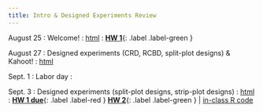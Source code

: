```yaml
---
title: Intro & Designed Experiments Review  
---
```


August 25 
: Welcome! 
  : [html](https://stat870.github.io/fall2025/notes/)
  : [**HW 1**](https://stat870.github.io/fall2025/assignments/Assignment1_YourLastName.pdf){: .label .label-green } 

August 27 
: Designed experiments (CRD, RCBD, split-plot designs) & Kahoot! 
  : [html](https://stat870.github.io/fall2025/notes/designed-experiments-review.html)

Sept. 1 
: Labor day 
  : [](#)

Sept. 3 
: Designed experiments (split-plot designs, strip-plot designs) 
  : [html](https://stat870.github.io/fall2025/notes/designed-experiments-review-1.html)
  : [**HW 1 due**](https://stat870.github.io/fall2025/assignments/Assignment1_YourLastName.pdf){: .label .label-red } [**HW 2**](https://stat870.github.io/fall2025/assignments/Assignment2_YourLastName.pdf){: .label .label-green } | [in-class R code](../scripts/09032025_splitplot_inclass.Rmd)

